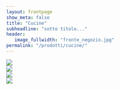 ```yaml
---
layout: frontpage
show_meta: false
title: "Cucine"
subheadline: "sotto titolo..."
header:
   image_fullwidth: "fronte_negozio.jpg"
permalink: "/prodotti/cucine/"
---
```


<div class="row">
  <div class="small-5 small-offset-1 medium-3 medium-offset-0 columns">
    <div class="image-hover-wrapper">
        <a href="{{ site.url }}{{ site.baseurl }}/cucine/arredo3">
          <img src="{{ site.urlimg }}/loghi/logo-arredo3-big_logo.jpg">
          <span class="image-hover-wrapper-reveal"/>
        </a>
    </div>
  </div>

  <div class="small-5 medium-3 medium-offset-0 columns">
    <div class="image-hover-wrapper">
        <a href="{{ site.url }}{{ site.baseurl }}/cucine/copat">
          <img src="{{ site.urlimg }}/loghi/copatlife.jpg">
          <span class="image-hover-wrapper-reveal"/>
        </a>
    </div>
  </div>

  <div class="small-5 small-offset-1 medium-3 medium-offset-0 columns">
    <div class="image-hover-wrapper">
        <a href="{{ site.url }}{{ site.baseurl }}/cucine/arredo3" >
          <img src="{{ site.urlimg }}/loghi/logo-arredo3-big_logo.jpg">
          <span class="image-hover-wrapper-reveal"/>
        </a>
    </div>
  </div>

  <div class="small-5  medium-3 medium-offset-0 columns end">
    <div class="image-hover-wrapper">
        <a href="{{ site.url }}{{ site.baseurl }}/cucine/arredo3" >
          <img src="{{ site.urlimg }}/loghi/logo-arredo3-big_logo.jpg">
          <span class="image-hover-wrapper-reveal"/>
        </a>
    </div>
  </div>
</div>